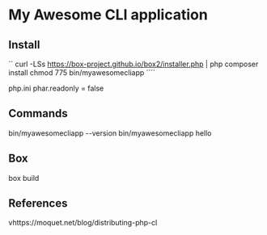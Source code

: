 # My Awesome CLI application
## Install
´´
curl -LSs https://box-project.github.io/box2/installer.php | php
composer install
chmod 775 bin/myawesomecliapp
´´´´

php.ini
phar.readonly = false


## Commands
bin/myawesomecliapp --version
bin/myawesomecliapp hello  

## Box
box build 


## References

vhttps://moquet.net/blog/distributing-php-cl

